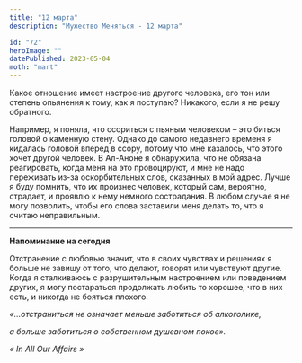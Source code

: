 ```yaml
---
title: "12 марта"
description: "Мужество Меняться - 12 марта"

id: "72"
heroImage: ""
datePublished: 2023-05-04
moth: "mart"
---
```


Какое отношение имеет настроение другого человека, его тон или степень
опьянения к тому, как я поступаю? Никакого, если я не решу обратного.

Например, я поняла, что ссориться с пьяным человеком – это биться головой о
каменную стену. Однако до самого недавнего временя я кидалась головой вперед в
ссору, потому что мне казалось, что этого хочет другой человек. В Ал-Аноне я
обнаружила, что не обязана реагировать, когда меня на это провоцируют, и мне
не надо переживать из-за оскорбительных слов, сказанных в мой адрес. Лучше я
буду помнить, что их произнес человек, который сам, вероятно, страдает, и
проявлю к нему немного сострадания. В любом случае я не могу позволить, чтобы
его слова заставили меня делать то, что я считаю неправильным.

---

**Напоминание на сегодня**

Отстранение с любовью значит, что в своих чувствах и решениях я больше не
завишу от того, что делают, говорят или чувствуют другие. Когда я сталкиваюсь
с разрушительным настроением или поведением других, я могу постараться
продолжать любить то хорошее, что в них есть, и никогда не бояться плохого.

_«…отстраниться не означает меньше заботиться об алкоголике,_

_а больше заботиться о собственном душевном покое»._

_«_ _In_ _All_ _Our_ _Affairs_ _»_
